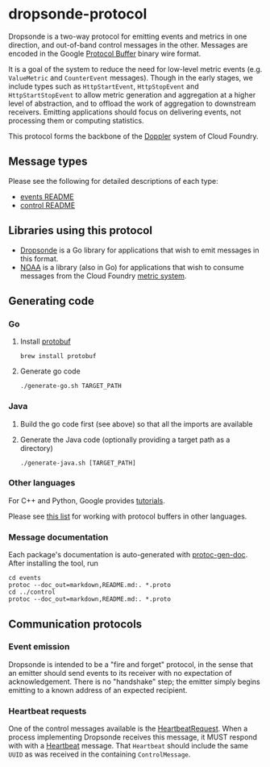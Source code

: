 # dropsonde-protocol

Dropsonde is a two-way protocol for emitting events and metrics in one direction, and out-of-band control messages in the other. Messages are encoded in the Google [Protocol Buffer](https://developers.google.com/protocol-buffers) binary wire format.

It is a goal of the system to reduce the need for low-level metric events (e.g. `ValueMetric` and `CounterEvent` messages). Though in the early stages, we include types such as `HttpStartEvent`, `HttpStopEvent` and `HttpStartStopEvent` to allow metric generation and aggregation at a higher level of abstraction, and to offload the work of aggregation to downstream receivers. Emitting applications should focus on delivering events, not processing them or computing statistics.

This protocol forms the backbone of the [Doppler](https://github.com/cloudfoundry/loggregator) system of Cloud Foundry.

## Message types
Please see the following for detailed descriptions of each type:

* [events README](events/README.md)
* [control README](control/README.md)


## Libraries using this protocol

* [Dropsonde](https://github.com/cloudfoundry/dropsonde) is a Go library for applications that wish to emit messages in this format.
* [NOAA](https://github.com/cloudfoundry/noaa) is a library (also in Go) for applications that wish to consume messages from the Cloud Foundry [metric system](https://github.com/cloudfoundry/loggregator). 

## Generating code

### Go
1. Install [protobuf](https://github.com/google/protobuf) 
   ```
   brew install protobuf
   ```
1. Generate go code
   ```
   ./generate-go.sh TARGET_PATH
   ```
   
### Java

1. Build the go code first (see above) so that all the imports are available

2. Generate the Java code (optionally providing a target path as a directory)
   ```
   ./generate-java.sh [TARGET_PATH]
   ```

### Other languages

For C++ and Python, Google provides [tutorials](https://developers.google.com/protocol-buffers/docs/tutorials).

Please see [this list](https://github.com/google/protobuf/wiki/Third-Party-Add-ons#Programming_Languages) for working with protocol buffers in other languages.

### Message documentation
Each package's documentation is auto-generated with [protoc-gen-doc](https://github.com/estan/protoc-gen-doc). After installing the tool, run
```
cd events
protoc --doc_out=markdown,README.md:. *.proto
cd ../control
protoc --doc_out=markdown,README.md:. *.proto
```

## Communication protocols

### Event emission
Dropsonde is intended to be a "fire and forget" protocol, in the sense that an emitter should send events to its receiver with no expectation of acknowledgement. There is no "handshake" step; the emitter simply begins emitting to a known address of an expected recipient. 

### Heartbeat requests
One of the control messages available is the [HeartbeatRequest](control/README.md#control.HeartbeatRequest). When a process implementing Dropsonde receives this message, it MUST respond with with a [Heartbeat](events/README.md#events.Heartbeat) message. That `Heartbeat` should include the same `UUID` as was received in the containing `ControlMessage`.